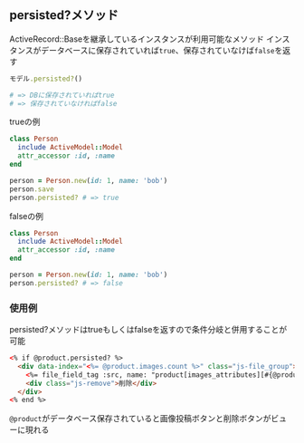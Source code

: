 ## persisted?メソッド
ActiveRecord::Baseを継承しているインスタンスが利用可能なメソッド
インスタンスがデータベースに保存されていれば`true`、保存されていなけば`false`を返す

```ruby
モデル.persisted?()

# => DBに保存されていればtrue
# => 保存されていなければfalse
```
trueの例
```ruby
class Person
  include ActiveModel::Model
  attr_accessor :id, :name
end

person = Person.new(id: 1, name: 'bob')
person.save
person.persisted? # => true
```
falseの例
```ruby
class Person
  include ActiveModel::Model
  attr_accessor :id, :name
end

person = Person.new(id: 1, name: 'bob')
person.persisted? # => false
```

### 使用例
persisted?メソッドはtrueもしくはfalseを返すので条件分岐と併用することが可能

```html
<% if @product.persisted? %>
  <div data-index="<%= @product.images.count %>" class="js-file_group">
    <%= file_field_tag :src, name: "product[images_attributes][#{@product.images.count}][src]", class: 'js-file' %>
    <div class="js-remove">削除</div>
  </div>
<% end %>
```
`@product`がデータベース保存されていると画像投稿ボタンと削除ボタンがビューに現れる
